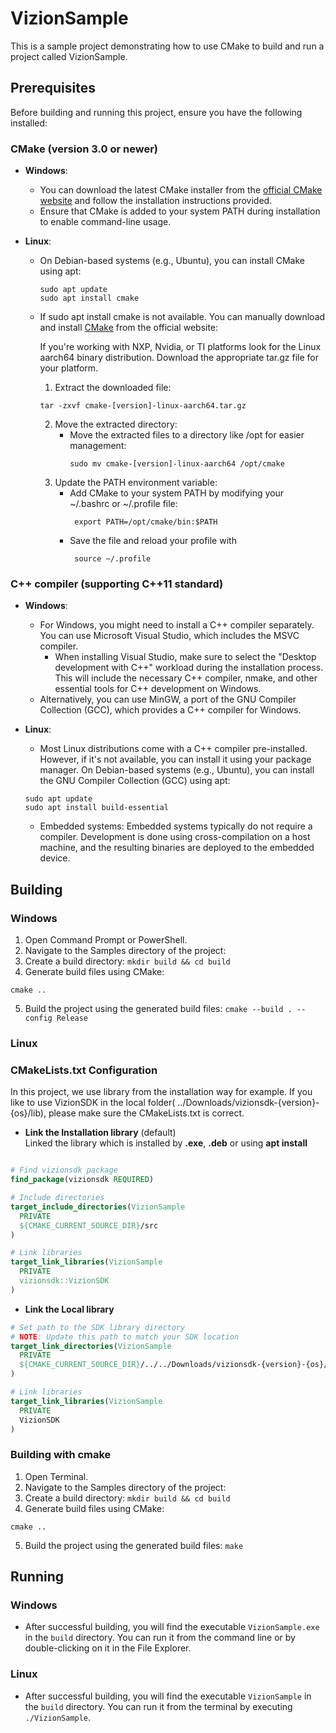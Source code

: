 # VizionSample

This is a sample project demonstrating how to use CMake to build and run a project called VizionSample.

## Prerequisites

Before building and running this project, ensure you have the following installed:

### CMake (version 3.0 or newer)
- **Windows**: 
  - You can download the latest CMake installer from the [official CMake website](https://cmake.org/download/) and follow the installation instructions provided.
  - Ensure that CMake is added to your system PATH during installation to enable command-line usage.

- **Linux**: 
  - On Debian-based systems (e.g., Ubuntu), you can install CMake using apt:
    ```
    sudo apt update
    sudo apt install cmake
    ```
  - If sudo apt install cmake is not available. You can manually download and install [CMake](https://cmake.org/download/) from the official website:

    If you're working with NXP, Nvidia, or TI platforms  look for the Linux aarch64 binary distribution. Download the appropriate tar.gz file for your platform.
    1. Extract the downloaded file:
    ```
    tar -zxvf cmake-[version]-linux-aarch64.tar.gz
    ```
    2. Move the extracted directory:
       - Move the extracted files to a directory like /opt for easier management:
         ```
         sudo mv cmake-[version]-linux-aarch64 /opt/cmake
         ```
    3. Update the PATH environment variable:
       - Add CMake to your system PATH by modifying your ~/.bashrc or ~/.profile file:
         ```
          export PATH=/opt/cmake/bin:$PATH
         ```
        - Save the file and reload your profile with
          ```
           source ~/.profile
          ```
### C++ compiler (supporting C++11 standard)

- **Windows**: 
  - For Windows, you might need to install a C++ compiler separately. You can use Microsoft Visual Studio, which includes the MSVC compiler.
    - When installing Visual Studio, make sure to select the "Desktop development with C++" workload during the installation process. This will include the necessary C++ compiler, nmake, and other essential tools for C++ development on Windows. 
  - Alternatively, you can use MinGW, a port of the GNU Compiler Collection (GCC), which provides a C++ compiler for Windows.

- **Linux**: 
    - Most Linux distributions come with a C++ compiler pre-installed. However, if it's not available, you can install it using your package manager.
  On Debian-based systems (e.g., Ubuntu), you can install the GNU Compiler Collection (GCC) using apt:
    ```
    sudo apt update
    sudo apt install build-essential
    ```
   - Embedded systems:
    Embedded systems typically do not require a compiler. Development is done using cross-compilation on a host machine, and the resulting binaries are deployed to the embedded device.
   
## Building

### Windows

1. Open Command Prompt or PowerShell.
2. Navigate to the Samples directory of the project:
3. Create a build directory: `mkdir build && cd build`
4. Generate build files using CMake:
  ```
  cmake ..
  ```
5. Build the project using the generated build files: `cmake --build . --config Release`

### Linux

### CMakeLists.txt Configuration

In this project, we use library from the installation way for example. If you like to use VizionSDK in the local folder( ../Downloads/vizionsdk-{version}-{os}/lib), please make sure the CMakeLists.txt is correct.

- **Link the Installation library** (default)  
Linked the library which is installed by **.exe**, **.deb** or using **apt install**
```cmake

# Find vizionsdk package
find_package(vizionsdk REQUIRED)

# Include directories
target_include_directories(VizionSample
  PRIVATE
  ${CMAKE_CURRENT_SOURCE_DIR}/src
)

# Link libraries
target_link_libraries(VizionSample
  PRIVATE
  vizionsdk::VizionSDK
)
```

- **Link the Local library**
```cmake
# Set path to the SDK library directory
# NOTE: Update this path to match your SDK location
target_link_directories(VizionSample
  PRIVATE
  ${CMAKE_CURRENT_SOURCE_DIR}/../../Downloads/vizionsdk-{version}-{os}/lib
)

# Link libraries
target_link_libraries(VizionSample
  PRIVATE
  VizionSDK
)
```
### Building with cmake

1. Open Terminal.
2. Navigate to the Samples directory of the project:
3. Create a build directory: `mkdir build && cd build`
4. Generate build files using CMake:
  ```
  cmake ..
  ```
5. Build the project using the generated build files: `make`

## Running

### Windows

- After successful building, you will find the executable `VizionSample.exe` in the `build` directory. You can run it from the command line or by double-clicking on it in the File Explorer.

### Linux

- After successful building, you will find the executable `VizionSample` in the `build` directory. You can run it from the terminal by executing `./VizionSample`.

